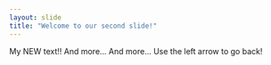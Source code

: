 ```yaml
---
layout: slide
title: "Welcome to our second slide!"
---
```

My NEW text!! And more... And more...
Use the left arrow to go back!
